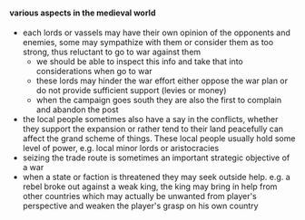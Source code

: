 

#### various aspects in the medieval world

- each lords or vassels may have their own opinion of the opponents and enemies, some may sympathize with them or consider them as too strong, thus reluctant to go to war against them
  - we should be able to inspect this info and take that into considerations when go to war
  - these lords may hinder the war effort either oppose the war plan or do not provide sufficient support (levies or money)
  - when the campaign goes south they are also the first to complain and abandon the post
- the local people sometimes also have a say in the conflicts, whether they support the expansion or rather tend to their land peacefully can affect the grand scheme of things. These local people usually hold some level of power, e.g. local minor lords or aristocracies
- seizing the trade route is sometimes an important strategic objective of a war
- when a state or faction is threatened they may seek outside help. e.g. a rebel broke out against a weak king, the king may bring in help from other countries which may actually be unwanted from player's perspective and weaken the player's grasp on his own country

